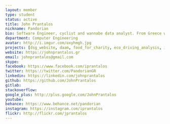 ```yaml
---
layout: member
type: student
status: active
title: John Prantalos
nickname: Pandorian
bio: Software Engineer, cyclist and wannabe data analyst. From Greece with ❤
department: Computer Engineering
avatar: http://i.imgur.com/oxyhmgh.jpg
projects: [dsg_website, daam, food_for_charity, eco_driving_analysis, is_this_licensed]
website: https://johnprantalos.gr
email: johnprantalos@gmail.com
skype:
facebook: https://www.facebook.com/iprantalos
twitter: https://twitter.com/PandorianGR
linkedin: https://linkedin.com/johnprantalos
github: https://github.com/JohnPrantalos
gitlab:
stackoverflow:
google_plus: http://plus.google.com/JohnPrantalos
youtube:
behance: https://www.behance.net/pandorian
instagram: https://instagram.com/iprantalos
flickr: http://flickr.com/jprantalos
---
```

